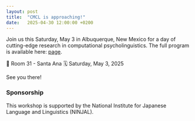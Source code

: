 ```yaml
---
layout: post
title:  "CMCL is approaching!"
date:   2025-04-30 12:00:00 +0200
---
```


Join us this Saturday, May 3 in Albuquerque, New Mexico for a day of cutting-edge research in computational psycholinguistics.
The full program is available here: [page](https://cmclorg.github.io/program).

📍 Room 31 - Santa Ana
🗓️ Saturday, May 3, 2025

See you there!

### Sponsorship
This workshop is supported by the National Institute for Japanese Language and Linguistics (NINJAL).

